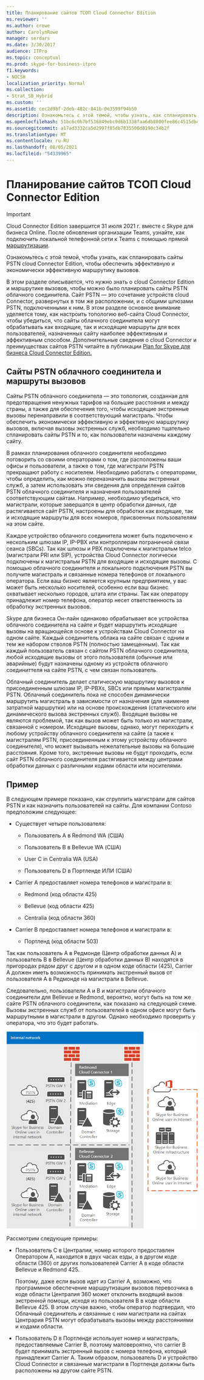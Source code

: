 ```yaml
---
title: Планирование сайтов ТСОП Cloud Connector Edition
ms.reviewer: ''
ms.author: crowe
author: CarolynRowe
manager: serdars
ms.date: 3/30/2017
audience: ITPro
ms.topic: conceptual
ms.prod: skype-for-business-itpro
f1.keywords:
- NOCSH
localization_priority: Normal
ms.collection:
- Strat_SB_Hybrid
ms.custom: ''
ms.assetid: cec2d9bf-2deb-482c-841b-0e3599f94b50
description: Ознакомьтесь с этой темой, чтобы узнать, как спланировать сайты PSTN cloud Connector Edition, чтобы обеспечить эффективную и экономически эффективную маршрутику вызовов.
ms.openlocfilehash: 51bc6c0b7bf536849ebc9d6b1338faa6db8800fee86c4515db4c5f15bf9115b3
ms.sourcegitcommit: a17ad3332ca5d2997f85db7835500d8190c34b2f
ms.translationtype: MT
ms.contentlocale: ru-RU
ms.lasthandoff: 08/05/2021
ms.locfileid: "54339965"
---
```

# <a name="plan-for-cloud-connector-edition-pstn-sites"></a>Планирование сайтов ТСОП Cloud Connector Edition

> [!Important]
> Cloud Connector Edition завершится 31 июля 2021 г. вместе с Skype для бизнеса Online. После обновления организации Teams, узнайте, как подключить локальной телефонной сети к Teams с помощью прямой [маршрутизации](/MicrosoftTeams/direct-routing-landing-page).
 
Ознакомьтесь с этой темой, чтобы узнать, как спланировать сайты PSTN cloud Connector Edition, чтобы обеспечить эффективную и экономически эффективную маршрутику вызовов.
  
В этом разделе описывается, что нужно знать о cloud Connector Edition и маршрутике вызовов, чтобы можно было планировать сайты PSTN облачного соединитела. Сайт PSTN — это сочетание устройств cloud Connector, развернутых в том же расположении, и с общими шлюзами PSTN, подключенными к ним. В этом разделе основное внимание уделяется тому, как настроить топологию веб-сайта Cloud Connector, чтобы убедиться, что сайты облачного соединитела могут обрабатывать как входящие, так и исходящие маршруты для всех пользователей, назначенных сайту наиболее эффективным и эффективным способом. Дополнительные сведения о cloud Connector и преимуществах сайтов PSTN читайте в публикации [Plan for Skype для бизнеса Cloud Connector Edition.](plan-skype-for-business-cloud-connector-edition.md) 
  
## <a name="cloud-connector-pstn-sites-and-call-routing"></a>Сайты PSTN облачного соединитела и маршруты вызовов

Сайты PSTN облачного соединитела — это топология, созданная для предотвращения ненужных тарифов на большие расстояния и между страны, а также для обеспечения того, чтобы исходящие экстренные вызовы перенаправили в соответствующий магистраль. Чтобы обеспечить экономически эффективную и эффективную маршрутику вызовов, включая вызовы экстренных служб, необходимо тщательно спланировать сайты PSTN и то, как пользователи назначены каждому сайту. 
  
В рамках планирования облачного соединителя необходимо поговорить со своими операторами о том, где расположены ваши офисы и пользователи, а также о том, где магистрали PSTN прекращают работу с носителем. Необходимо работать с операторами, чтобы определить, как можно переназначить вызовы экстренных служб, а затем использовать эти сведения для определения сайтов PSTN облачного соединителя и назначения пользователей соответствующим сайтам. Например, необходимо убедиться, что магистрали, которые завершатся в центр обработки данных, где растягивается сайт PSTN, настроены для обработки как входящие, так и исходящие маршруты для всех номеров, присвоенных пользователям на этом сайте. 
  
Каждое устройство облачного соединитела может быть подключено к нескольким шлюзам IP, IP-PBX или контроллерам пограничной связи сеанса (SBCs). Так как шлюзы и PBX подключены к магистральм telco (магистрали PRI или SIP), устройства Cloud Connector логически подключены к магистральм PSTN для входящие и исходящие вызовы. С помощью облачного соединителя и локального подключения PSTN вы получите магистраль и связанные номера телефонов от локального оператора. Если ваш бизнес является крупным предприятием, у вас может быть несколько носителей, особенно если ваш бизнес охватывает несколько городов, штата или страны. Так как оператору принадлежит номер телефона, оператор несет ответственность за обработку экстренных вызовов.
  
Skype для бизнеса Он-лайн одинаково обрабатывает все устройства облачного соединитела на сайте и будет маршрутить исходящие вызовы на вращающейся основе к устройствам Cloud Connector на одном сайте. Каждый соединитель облака на сайте связан с одним и тем же набором стволов PSTN (полностью замещенным). Так как каждый пользователь связан с сайтом PSTN облачного соединитела, любой исходящие вызовы от этого пользователя (обычные или аварийные) будут назначены одному из устройств облачного соединиттеля на сайте PSTN, с чем связан пользователь. 
  
Облачный соединитель делает статическую маршрутику вызовов к присоединенным шлюзам IP, IP-PBXs, SBCs или прямым магистралям PSTN. Облачный соединитель пока не способен динамически маршрутить магистраль в зависимости от назначения (для наименее затратной маршрутки) или на основе происхождения (статического или динамического вызова экстренных служб). Входящие вызовы не являются проблемой, так как вызов может быть только из магистрали, связанной с номером. Исходящие вызовы, однако, могут переходить к любому устройству облачного соединителя на сайте (а также к магистралям PSTN, присоединенным к этому устройству облачного соединителя), что может вызывать нежелательные вызовы на большие расстояния. Кроме того, экстренные вызовы не будут проходить, если сайт PSTN облачного соединителя растягивается между центрами обработки данных с различными кодами области или носителями.
  
## <a name="an-example"></a>Пример

В следующем примере показано, как сгруппить магистрали для сайтов PSTN и как назначить пользователей на сайты. Для компании Contoso предположим следующее:
  
- Существует четыре пользователя: 
    
  - Пользователь A в Redmond WA (США)
    
  - Пользователь B в Bellevue WA (США)
    
  - User C in Centralia WA (USA)
    
  - Пользователь D в Портленде ИЛИ (США)
    
- Carrier A предоставляет номера телефонов и магистрали в:
    
  - Redmond (код области 425)
    
  - Bellevue (код области 425)
    
  - Centralia (код области 360)
    
- Carrier B предоставляет номера телефонов и магистрали в:
    
  -  Портленд (код области 503)
    
Так как пользователь A в Редмонде (Центр обработки данных А) и пользователь B в Bellevue (Центр обработки данных B) находятся в пригородах рядом друг с другом и в одном коде области (425), Carrier A должен иметь возможность принимать экстренный вызов от пользователя A в Редмонде на магистрали в Bellevue. 
  
Следовательно, пользователи A и B и магистрали облачного соединители для Bellevue и Redmond, вероятно, могут быть на том же сайте PSTN облачного соединители, как показано на следующей схеме. Вызовы экстренных служб от пользователей в одном офисе могут быть маршрутными в магистрали в другом. Однако необходимо проверить у оператора, что это будет работать.
  
![Настройка сайтов PSTN](../../media/2659caa7-9c18-4d4f-9c7a-61d0e6a07dc3.png)
  
Рассмотрим следующие примеры:
  
- Пользователь C в Централии, номер которого предоставлен Оператором A, находится в двух часах езды, а в другом коде области (360) от других пользователей Carrier A в коде области Bellevue и Redmond 425. 
    
    Поэтому, даже если вызов идет из Carrier A, возможно, что программное обеспечение маршрутизации вызовов перевозчика в коде области Централия 360 может отклонить входящий вызов экстренной помощи, исходя из пользователя B в коде области Bellevue 425. В этом случае важно, чтобы оператор подтвердил, что Облачный соединитель и связанные с ним магистрали на сайтах Центрария PSTN могут обрабатывать вызовы между расстояниями и кодами области.
    
- Пользователь D в Портленде использует номер и магистраль, предоставляемые Carrier B, поэтому маловероятно, что carrier B будет принимать экстренный вызов с номера телефона, который принадлежит Carrier A. Таким образом, пользователь D и устройство Cloud Connector и связанные магистрали в Портленде должны быть расположены на другом сайте PSTN.
